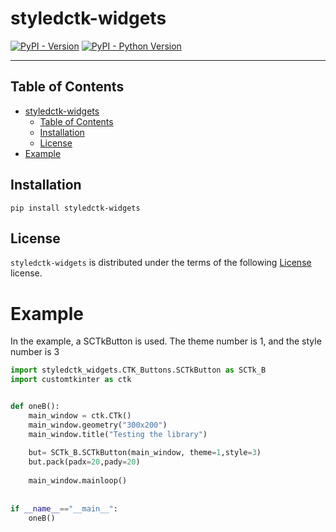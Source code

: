 # styledctk-widgets

[![PyPI - Version](https://img.shields.io/pypi/v/styledctk-widgets.svg)](https://pypi.org/project/styledctk-widgets)
[![PyPI - Python Version](https://img.shields.io/pypi/pyversions/styledctk-widgets.svg)](https://pypi.org/project/styledctk-widgets)

-----

## Table of Contents

- [styledctk-widgets](#styledctk-widgets)
  - [Table of Contents](#table-of-contents)
  - [Installation](#installation)
  - [License](#license)
- [Example](#example)

## Installation

```console
pip install styledctk-widgets
```

## License

`styledctk-widgets` is distributed under the terms of the following  [License](License) license.

# Example
In the example, a SCTkButton is used. The theme number is 1, and the style number is 3

```python
import styledctk_widgets.CTK_Buttons.SCTkButton as SCTk_B
import customtkinter as ctk


def oneB():
    main_window = ctk.CTk()
    main_window.geometry("300x200")
    main_window.title("Testing the library")
    
    but= SCTk_B.SCTkButton(main_window, theme=1,style=3)
    but.pack(padx=20,pady=20)
    
    main_window.mainloop()
    
    
if __name__=="__main__":
    oneB()
```